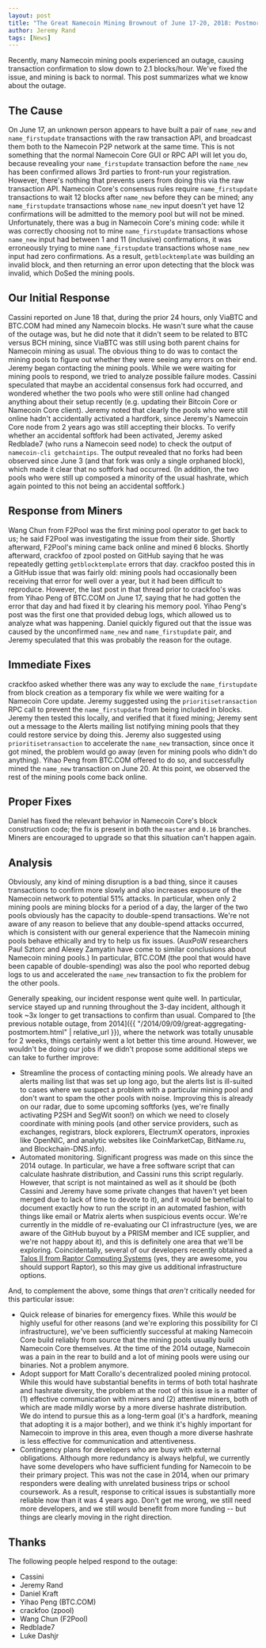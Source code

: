 ```yaml
---
layout: post
title: "The Great Namecoin Mining Brownout of June 17-20, 2018: Postmortem"
author: Jeremy Rand
tags: [News]
---
```


Recently, many Namecoin mining pools experienced an outage, causing transaction confirmation to slow down to 2.1 blocks/hour.  We've fixed the issue, and mining is back to normal.  This post summarizes what we know about the outage.

## The Cause

On June 17, an unknown person appears to have built a pair of `name_new` and `name_firstupdate` transactions with the raw transaction API, and broadcast them both to the Namecoin P2P network at the same time.  This is not something that the normal Namecoin Core GUI or RPC API will let you do, because revealing your `name_firstupdate` transaction before the `name_new` has been confirmed allows 3rd parties to front-run your registration.  However, there's nothing that prevents users from doing this via the raw transaction API.  Namecoin Core's consensus rules require `name_firstupdate` transactions to wait 12 blocks after `name_new` before they can be mined; any `name_firstupdate` transactions whose `name_new` input doesn't yet have 12 confirmations will be admitted to the memory pool but will not be mined.  Unfortunately, there was a bug in Namecoin Core's mining code: while it was correctly choosing not to mine `name_firstupdate` transactions whose `name_new` input had between 1 and 11 (inclusive) confirmations, it was erroneously trying to mine `name_firstupdate` transactions whose `name_new` input had zero confirmations.  As a result, `getblocktemplate` was building an invalid block, and then returning an error upon detecting that the block was invalid, which DoSed the mining pools.

## Our Initial Response

Cassini reported on June 18 that, during the prior 24 hours, only ViaBTC and BTC.COM had mined any Namecoin blocks.  He wasn't sure what the cause of the outage was, but he did note that it didn't seem to be related to BTC versus BCH mining, since ViaBTC was still using both parent chains for Namecoin mining as usual.  The obvious thing to do was to contact the mining pools to figure out whether they were seeing any errors on their end.  Jeremy began contacting the mining pools.  While we were waiting for mining pools to respond, we tried to analyze possible failure modes.  Cassini speculated that maybe an accidental consensus fork had occurred, and wondered whether the two pools who were still online had changed anything about their setup recently (e.g. updating their Bitcoin Core or Namecoin Core client).  Jeremy noted that clearly the pools who were still online hadn't accidentally activated a hardfork, since Jeremy's Namecoin Core node from 2 years ago was still accepting their blocks.  To verify whether an accidental softfork had been activated, Jeremy asked Redblade7 (who runs a Namecoin seed node) to check the output of `namecoin-cli getchaintips`.  The output revealed that no forks had been observed since June 3 (and that fork was only a single orphaned block), which made it clear that no softfork had occurred.  (In addition, the two pools who were still up composed a minority of the usual hashrate, which again pointed to this not being an accidental softfork.)

## Response from Miners

Wang Chun from F2Pool was the first mining pool operator to get back to us; he said F2Pool was investigating the issue from their side.  Shortly afterward, F2Pool's mining came back online and mined 6 blocks.  Shortly afterward, crackfoo of zpool posted on GitHub saying that he was repeatedly getting `getblocktemplate` errors that day.  crackfoo posted this in a GitHub issue that was fairly old: mining pools had occasionally been receiving that error for well over a year, but it had been difficult to reproduce.  However, the last post in that thread prior to crackfoo's was from Yihao Peng of BTC.COM on June 17, saying that he had gotten the error that day and had fixed it by clearing his memory pool.  Yihao Peng's post was the first one that provided debug logs, which allowed us to analyze what was happening.  Daniel quickly figured out that the issue was caused by the unconfirmed `name_new` and `name_firstupdate` pair, and Jeremy speculated that this was probably the reason for the outage.

## Immediate Fixes

crackfoo asked whether there was any way to exclude the `name_firstupdate` from block creation as a temporary fix while we were waiting for a Namecoin Core update.  Jeremy suggested using the `prioritisetransaction` RPC call to prevent the `name_firstupdate` from being included in blocks.  Jeremy then tested this locally, and verified that it fixed mining; Jeremy sent out a message to the Alerts mailing list notifying mining pools  that they could restore service by doing this.  Jeremy also suggested using `prioritisetransaction` to accelerate the `name_new` transaction, since once it got mined, the problem would go away (even for mining pools who didn't do anything).  Yihao Peng from BTC.COM offered to do so, and successfully mined the `name_new` transaction on June 20.  At this point, we observed the rest of the mining pools come back online.

## Proper Fixes

Daniel has fixed the relevant behavior in Namecoin Core's block construction code; the fix is present in both the `master` and `0.16` branches.  Miners are encouraged to upgrade so that this situation can't happen again.

## Analysis

Obviously, any kind of mining disruption is a bad thing, since it causes transactions to confirm more slowly and also increases exposure of the Namecoin network to potential 51% attacks.  In particular, when only 2 mining pools are mining blocks for a period of a day, the larger of the two pools obviously has the capacity to double-spend transactions.  We're not aware of any reason to believe that any double-spend attacks occurred, which is consistent with our general experience that the Namecoin mining pools behave ethically and try to help us fix issues.  (AuxPoW researchers Paul Sztorc and Alexey Zamyatin have come to similar conclusions about Namecoin mining pools.)  In particular, BTC.COM (the pool that would have been capable of double-spending) was also the pool who reported debug logs to us and accelerated the `name_new` transaction to fix the problem for the other pools.

Generally speaking, our incident response went quite well.  In particular, service stayed up and running throughout the 3-day incident, although it took ~3x longer to get transactions to confirm than usual.  Compared to [the previous notable outage, from 2014]({{ "/2014/09/09/great-aggregating-postmortem.html" | relative_url }}), where the network was totally unusable for 2 weeks, things certainly went a lot better this time around.  However, we wouldn't be doing our jobs if we didn't propose some additional steps we can take to further improve:

* Streamline the process of contacting mining pools.  We already have an alerts mailing list that was set up long ago, but the alerts list is ill-suited to cases where we suspect a problem with a particular mining pool and don't want to spam the other pools with noise.  Improving this is already on our radar, due to some upcoming softforks (yes, we're finally activating P2SH and SegWit soon!) on which we need to closely coordinate with mining pools (and other service providers, such as exchanges, registrars, block explorers, ElectrumX operators, inproxies like OpenNIC, and analytic websites like CoinMarketCap, BitName.ru, and Blockchain-DNS.info).
* Automated monitoring.  Significant progress was made on this since the 2014 outage.  In particular, we have a free software script that can calculate hashrate distribution, and Cassini runs this script regularly.  However, that script is not maintained as well as it should be (both Cassini and Jeremy have some private changes that haven't yet been merged due to lack of time to devote to it), and it would be beneficial to document exactly how to run the script in an automated fashion, with things like email or Matrix alerts when suspicious events occur.  We're currently in the middle of re-evaluating our CI infrastructure (yes, we are aware of the GitHub buyout by a PRISM member and ICE supplier, and we're not happy about it), and this is definitely one area that we'll be exploring.  Coincidentally, several of our developers recently obtained a [Talos II from Raptor Computing Systems](https://www.raptorcs.com/) (yes, they are awesome, you should support Raptor), so this may give us additional infrastructure options.

And, to complement the above, some things that *aren't* critically needed for this particular issue:

* Quick release of binaries for emergency fixes.  While this *would* be highly useful for other reasons (and we're exploring this possibility for CI infrastructure), we've been sufficiently successful at making Namecoin Core build reliably from source that the mining pools usually build Namecoin Core themselves.  At the time of the 2014 outage, Namecoin was a pain in the rear to build and a lot of mining pools were using our binaries.  Not a problem anymore.
* Adopt support for Matt Corallo's decentralized pooled mining protocol.  While this would have substantial benefits in terms of both total hashrate and hashrate diversity, the problem at the root of this issue is a matter of (1) effective communication with miners and (2) attentive miners, both of which are made mildly worse by a more diverse hashrate distribution.  We do intend to pursue this as a long-term goal (it's a hardfork, meaning that adopting it is a major bother), and we think it's highly important for Namecoin to improve in this area, even though a more diverse hashrate is less effective for communication and attentiveness.
* Contingency plans for developers who are busy with external obligations.  Although more redundancy is always helpful, we currently have some developers who have sufficient funding for Namecoin to be their primary project.  This was not the case in 2014, when our primary responders were dealing with unrelated business trips or school coursework.  As a result, response to critical issues is substantially more reliable now than it was 4 years ago.  Don't get me wrong, we still need more developers, and we still would benefit from more funding -- but things are clearly moving in the right direction.

## Thanks

The following people helped respond to the outage:

* Cassini
* Jeremy Rand
* Daniel Kraft
* Yihao Peng (BTC.COM)
* crackfoo (zpool)
* Wang Chun (F2Pool)
* Redblade7
* Luke Dashjr
